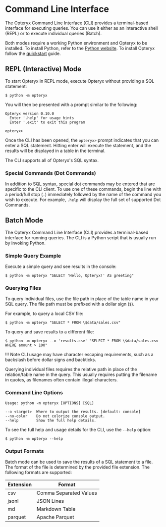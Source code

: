 # Command Line Interface

The Opteryx Command Line Interface (CLI) provides a terminal-based interface for executing queries. You can use it either as an interactive shell (REPL) or to execute individual queries (Batch).

Both modes require a working Python environment and Opteryx to be installed. To install Python, refer to the [Python website](https://www.python.org/). To install Opteryx follow the [quickstart](quickstart.md) guide.

## REPL (Interactive) Mode

To start Opteryx in REPL mode, execute Opteryx without providing a SQL statement:

~~~console
$ python -m opteryx
~~~

You will then be presented with a prompt similar to the following:


~~~
Opteryx version 0.10.0
  Enter '.help' for usage hints
  Enter '.exit' to exit this program

opteryx> 
~~~


Once the CLI has been opened, the `opteryx>` prompt indicates that you can enter a SQL statement. Hitting enter will execute the statement, and the results will be displayed in a table in the terminal.

The CLI supports all of Opteryx's SQL syntax.

### Special Commands (Dot Commands)

In addition to SQL syntax, special dot commands may be entered that are specific to the CLI client. To use one of these commands, begin the line with a period/full stop (`.`) immediately followed by the name of the command you wish to execute. For example, `.help` will display the full set of supported Dot Commands.

## Batch Mode

The Opteryx Command Line Interface (CLI) provides a terminal-based interface for running queries. The CLI is a Python script that is usually run by invoking Python.

### Simple Query Example

Execute a simple query and see results in the console:

~~~console
$ python -m opteryx "SELECT 'Hello, Opteryx!' AS greeting"
~~~

### Querying Files

To query individual files, use the file path in place of the table name in your SQL query. The file path must be prefixed with a dollar sign (`$`).

For example, to query a local CSV file:

~~~console
$ python -m opteryx "SELECT * FROM \$data/sales.csv"
~~~

To query and save results to a different file:

~~~console
$ python -m opteryx --o 'results.csv' "SELECT * FROM \$data/sales.csv WHERE amount > 100"
~~~

!!! Note
    CLI usage may have character escaping requirements, such as a backslash before dollar signs and backticks.

Querying individual files requires the relative path in place of the relation/table name in the query. This usually requires putting the filename in quotes, as filenames often contain illegal characters.

### Command Line Options

~~~console
Usage: python -m opteryx [OPTIONS] [SQL] 

--o <target>  Where to output the results. [default: console]
--no-color    Do not colorize console output. 
--help        Show the full help details.          
~~~

To see the full help and usage details for the CLI, use the `--help` option:

~~~console
$ python -m opteryx --help
~~~

### Output Formats

Batch mode can be used to save the results of a SQL statement to a file. The format of the file is determined by the provided file extension. The following formats are supported:

Extension | Format
--------- | -----------
csv       | Comma Separated Values
jsonl     | JSON Lines
md        | Markdown Table
parquet   | Apache Parquet
